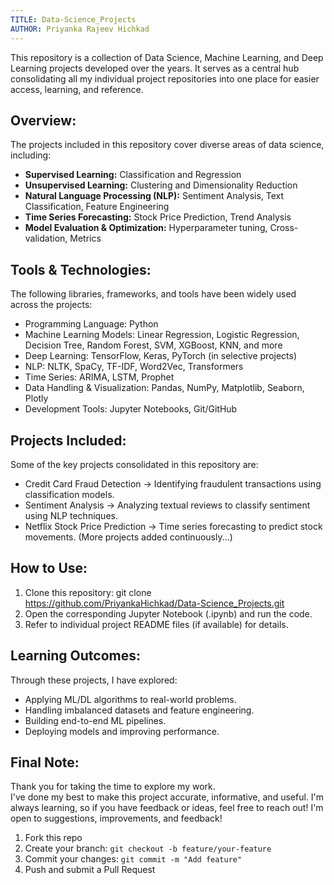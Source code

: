 ```yaml
---
TITLE: Data-Science_Projects
AUTHOR: Priyanka Rajeev Hichkad
---
```


This repository is a collection of Data Science, Machine Learning, and Deep Learning projects developed over the years.
It serves as a central hub consolidating all my individual project repositories into one place for easier access, learning, and reference.


## Overview:
The projects included in this repository cover diverse areas of data science, including:
- **Supervised Learning:** Classification and Regression
- **Unsupervised Learning:** Clustering and Dimensionality Reduction
- **Natural Language Processing (NLP):** Sentiment Analysis, Text Classification, Feature Engineering
- **Time Series Forecasting:** Stock Price Prediction, Trend Analysis
- **Model Evaluation & Optimization:** Hyperparameter tuning, Cross-validation, Metrics


## Tools & Technologies:
The following libraries, frameworks, and tools have been widely used across the projects:
- Programming Language: Python
- Machine Learning Models: Linear Regression, Logistic Regression, Decision Tree, Random Forest, SVM, XGBoost, KNN, and more
- Deep Learning: TensorFlow, Keras, PyTorch (in selective projects)
- NLP: NLTK, SpaCy, TF-IDF, Word2Vec, Transformers
- Time Series: ARIMA, LSTM, Prophet
- Data Handling & Visualization: Pandas, NumPy, Matplotlib, Seaborn, Plotly
- Development Tools: Jupyter Notebooks, Git/GitHub


## Projects Included:
Some of the key projects consolidated in this repository are:
- Credit Card Fraud Detection → Identifying fraudulent transactions using classification models.
- Sentiment Analysis → Analyzing textual reviews to classify sentiment using NLP techniques.
- Netflix Stock Price Prediction → Time series forecasting to predict stock movements.
(More projects added continuously...)


## How to Use:
1. Clone this repository: git clone https://github.com/PriyankaHichkad/Data-Science_Projects.git
3. Open the corresponding Jupyter Notebook (.ipynb) and run the code.
4. Refer to individual project README files (if available) for details.


## Learning Outcomes:
Through these projects, I have explored:
- Applying ML/DL algorithms to real-world problems.
- Handling imbalanced datasets and feature engineering.
- Building end-to-end ML pipelines.
- Deploying models and improving performance.


## Final Note:
Thank you for taking the time to explore my work.  
I've done my best to make this project accurate, informative, and useful. I'm always learning, so if you have feedback or ideas, feel free to reach out!
I'm open to suggestions, improvements, and feedback!
1. Fork this repo  
2. Create your branch: `git checkout -b feature/your-feature`  
3. Commit your changes: `git commit -m "Add feature"`  
4. Push and submit a Pull Request

